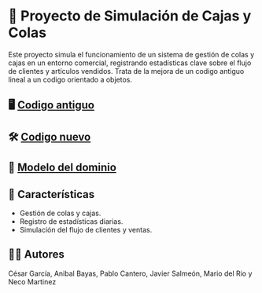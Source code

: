 # 🏪 Proyecto de Simulación de Cajas y Colas

Este proyecto simula el funcionamiento de un sistema de gestión de colas y cajas en un entorno comercial, registrando estadísticas clave sobre el flujo de clientes y artículos vendidos. Trata de la mejora de un codigo antiguo lineal a un codigo orientado a objetos.

## 🖥️ [Codigo antiguo](/proyecto/proyectoInicial/RetoEv2.java)

## 🛠️ [Codigo nuevo](/proyecto/proyectoMejorado/)

## 📝 [Modelo del dominio](/documentos/modeloDominio.md)

## 🛒 Características

- Gestión de colas y cajas.
- Registro de estadísticas diarias.
- Simulación del flujo de clientes y ventas.

## 👨‍💻 Autores
César García, Anibal Bayas, Pablo Cantero, Javier Salmeón, Mario del Rio y Neco Martinez
